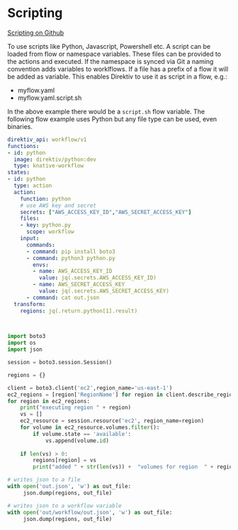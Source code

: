 # Scripting 
 [Scripting on Github](https://github.com/direktiv/direktiv-examples/tree/main/scripting)

To use scripts like Python, Javascript, Powershell etc. A script can be loaded from flow or namespace variables. These files can be provided to the actions and executed. If the namespace is synced via Git a naming convention adds variables to worklflows. If a file has a prefix of a flow it will be added as variable. This enables Direktiv to use it as script in a flow, e.g.:

- myflow.yaml
- myflow.yaml.script.sh

In the above example there would be a `script.sh` flow variable. The following flow example uses Python but any file type can be used, even binaries.


```yaml title="Python Flow"
direktiv_api: workflow/v1
functions:
- id: python
  image: direktiv/python:dev
  type: knative-workflow
states:
- id: python
  type: action
  action:
    function: python
    # use AWS key and secret
    secrets: ["AWS_ACCESS_KEY_ID","AWS_SECRET_ACCESS_KEY"]
    files:
    - key: python.py
      scope: workflow
    input: 
      commands:
      - command: pip install boto3
      - command: python3 python.py
        envs: 
        - name: AWS_ACCESS_KEY_ID
          value: jq(.secrets.AWS_ACCESS_KEY_ID)
        - name: AWS_SECRET_ACCESS_KEY
          value: jq(.secrets.AWS_SECRET_ACCESS_KEY)
      - command: cat out.json
  transform:
    regions: jq(.return.python[1].result)

        
```



```python title="python.py"
import boto3
import os
import json

session = boto3.session.Session()

regions = {}

client = boto3.client('ec2',region_name='us-east-1')
ec2_regions = [region['RegionName'] for region in client.describe_regions()['Regions']]
for region in ec2_regions:
    print("executing region " + region)
    vs = []
    ec2_resource = session.resource('ec2', region_name=region)
    for volume in ec2_resource.volumes.filter():
        if volume.state == 'available':
            vs.append(volume.id)
    
    if len(vs) > 0:
        regions[region] = vs
        print("added " + str(len(vs)) +  "volumes for region  " + region)

# writes json to a file
with open('out.json', 'w') as out_file:
     json.dump(regions, out_file)

# writes json to a workflow variable
with open('out/workflow/out.json', 'w') as out_file:
     json.dump(regions, out_file)
```